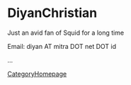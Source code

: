 # DiyanChristian

Just an avid fan of Squid for a long time

Email: diyan AT mitra DOT net DOT id

...

[CategoryHomepage](https://wiki.squid-cache.org/action/show/DiyanChristian/CategoryHomepage#)

